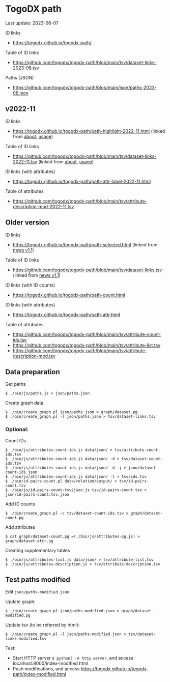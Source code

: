 # TogoDX path
Last update: 2023-06-07

ID links
* https://togodx.github.io/togodx-path/

Table of ID links
* https://github.com/togodx/togodx-path/blob/main/tsv/dataset-links-2023-06.tsv

Paths (JSON)
* https://github.com/togodx/togodx-path/blob/main/json/paths-2023-06.json

## v2022-11

ID links
* https://togodx.github.io/togodx-path/path-highlight-2022-11.html (linked from [about](https://togodx.github.io/togodx-config-human/about.html), [usage](https://togodx.github.io/togodx-config-human/usage.html))

Table of ID links
* https://github.com/togodx/togodx-path/blob/main/tsv/dataset-links-2022-11.tsv (linked from [about](https://togodx.github.io/togodx-config-human/about.html), [usage](https://togodx.github.io/togodx-config-human/usage.html))

ID links (with attributes)
* https://togodx.github.io/togodx-path/path-attr-label-2022-11.html

Table of attributes
* https://github.com/togodx/togodx-path/blob/main/tsv/attribute-description-mod-2022-11.tsv

## Older version

ID links
* https://togodx.github.io/togodx-path/path-selected.html (linked from [news v1.1](https://dbcls.rois.ac.jp/ja/2022/06/20/post1.html))

Table of ID links
* https://github.com/togodx/togodx-path/blob/main/tsv/dataset-links.tsv (linked from [news v1.1](https://dbcls.rois.ac.jp/ja/2022/06/20/post1.html))

ID links (with ID counts)
* https://togodx.github.io/togodx-path/path-count.html

ID links (with attributes)
* https://togodx.github.io/togodx-path/path-attr.html

Table of attributes
* https://github.com/togodx/togodx-path/blob/main/tsv/attribute-count-ids.tsv
* https://github.com/togodx/togodx-path/blob/main/tsv/attribute-list.tsv
* https://github.com/togodx/togodx-path/blob/main/tsv/attribute-description-mod.tsv

## Data preparation

Get paths
```
$ ./bin/js/paths.js > json/paths.json
```

Create graph data
```
$ ./bin/create_graph.pl json/paths.json > graph/dataset.pg
$ ./bin/create_graph.pl -l json/paths.json > tsv/dataset-links.tsv
```

### Optional:

Count IDs
```
$ ./bin/js/attributes-count-ids.js data/json/ > tsv/attribute-count-ids.tsv
$ ./bin/js/attributes-count-ids.js data/json/ -d > tsv/dataset-count-ids.tsv
$ ./bin/js/attributes-count-ids.js data/json/ -d -j > json/dataset-count-ids.json
$ ./bin/js/attributes-count-ids.js data/json/ -l > tsv/ids.tsv
$ ./bin/id-pairs-count.pl data/relation/output/ > tsv/id-pairs-count.tsv
$ ./bin/js/id-pairs-count-tsv2json.js tsv/id-pairs-count.tsv > json/id-pairs-count.tsv.json
```

Add ID counts
```
$ ./bin/create_graph.pl -c tsv/dataset-count-ids.tsv > graph/dataset-count.pg
```

Add attributes
```
$ cat graph/dataset-count.pg =(./bin/js/attributes-pg.js) > graph/dataset-attr.pg
```

Creating supplementary tables
```
$ ./bin/js/attributes-list.js data/json/ > tsv/attribute-list.tsv
$ ./bin/js/attributes-description.js > tsv/attribute-description.tsv
```

## Test paths modified

Edit `json/paths-modified.json`

Update graph:
```
$ ./bin/create_graph.pl json/paths-modified.json > graph/dataset-modified.pg
```

Update tsv (to be referred by html):
```
$ ./bin/create_graph.pl -l json/paths-modified.json > tsv/dataset-links-modified.tsv
```

Test:
* Start HTTP server `$ python3 -m http.server`, and access localhost:8000/index-modified.html
* Push modifications, and access https://togodx.github.io/togodx-path/index-modified.html
